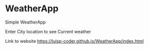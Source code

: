 # WeatherApp
Simple WeatherApp


Enter City location to see Current weather

Link to website
https://luisp-coder.github.io/WeatherApp/index.html
